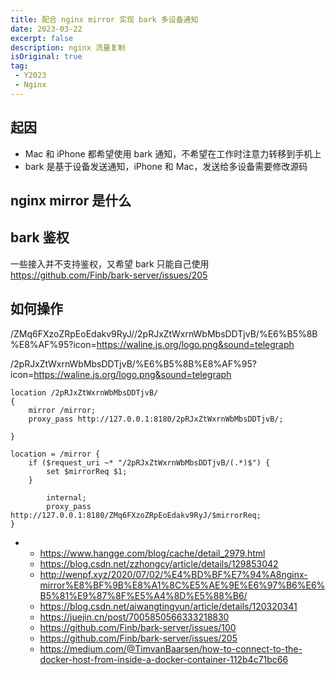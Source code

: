 ```yaml
---
title: 配合 nginx mirror 实现 bark 多设备通知
date: 2023-03-22
excerpt: false
description: nginx 流量复制
isOriginal: true
tag:
 - Y2023
 - Nginx
---
```


## 起因

- Mac 和 iPhone 都希望使用 bark 通知，不希望在工作时注意力转移到手机上
- bark 是基于设备发送通知，iPhone 和 Mac，发送给多设备需要修改源码

## nginx mirror 是什么

## bark 鉴权

一些接入并不支持鉴权，又希望 bark 只能自己使用 https://github.com/Finb/bark-server/issues/205

## 如何操作

/ZMq6FXzoZRpEoEdakv9RyJ//2pRJxZtWxrnWbMbsDDTjvB/%E6%B5%8B%E8%AF%95?icon=https://waline.js.org/logo.png&sound=telegraph 


/2pRJxZtWxrnWbMbsDDTjvB/%E6%B5%8B%E8%AF%95?icon=https://waline.js.org/logo.png&sound=telegraph 

```
location /2pRJxZtWxrnWbMbsDDTjvB/
{
    mirror /mirror;
    proxy_pass http://127.0.0.1:8180/2pRJxZtWxrnWbMbsDDTjvB/;
    
}

location = /mirror {
    if ($request_uri ~* "/2pRJxZtWxrnWbMbsDDTjvB/(.*)$") {
        set $mirrorReq $1;
    }
    
		internal;
		proxy_pass http://127.0.0.1:8180/ZMq6FXzoZRpEoEdakv9RyJ/$mirrorReq;
}
```
- 
  - https://www.hangge.com/blog/cache/detail_2979.html
  - https://blog.csdn.net/zzhongcy/article/details/129853042
  - http://wenpf.xyz/2020/07/02/%E4%BD%BF%E7%94%A8nginx-mirror%E8%BF%9B%E8%A1%8C%E5%AE%9E%E6%97%B6%E6%B5%81%E9%87%8F%E5%A4%8D%E5%88%B6/
  - https://blog.csdn.net/aiwangtingyun/article/details/120320341
  - https://juejin.cn/post/7005850566333218830
  - https://github.com/Finb/bark-server/issues/100
  - https://github.com/Finb/bark-server/issues/205
  - https://medium.com/@TimvanBaarsen/how-to-connect-to-the-docker-host-from-inside-a-docker-container-112b4c71bc66


